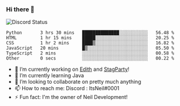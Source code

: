 ### Hi there 👋

![Discord Status](https://discord.c99.nl/widget/theme-1/702385226407608341.png)

<!--START_SECTION:waka-->

```text
Python       3 hrs 30 mins   ██████████████░░░░░░░░░░░   56.48 %
HTML         1 hr 15 mins    █████░░░░░░░░░░░░░░░░░░░░   20.25 %
CSS          1 hr 2 mins     ████▒░░░░░░░░░░░░░░░░░░░░   16.82 %
JavaScript   20 mins         █▒░░░░░░░░░░░░░░░░░░░░░░░   05.50 %
TypeScript   2 mins          ░░░░░░░░░░░░░░░░░░░░░░░░░   00.58 %
Other        0 secs          ░░░░░░░░░░░░░░░░░░░░░░░░░   00.22 %
```

<!--END_SECTION:waka-->
- 🔭 I’m currently working on [Edith](https://github.com/NeilDevelopment/Edith) and [StagParty](https://github.com/StagParty)!
- 🌱 I’m currently learning Java
- 👯 I’m looking to collaborate on pretty much anything
- 📫 How to reach me: Discord : ItsNeil#0001
- ⚡ Fun fact: I'm the owner of Neil Development!
